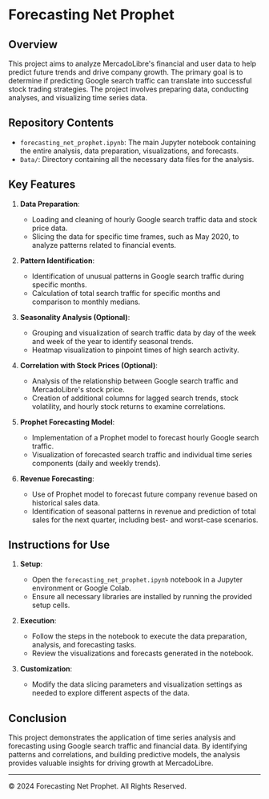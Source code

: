 # Forecasting Net Prophet

## Overview

This project aims to analyze MercadoLibre's financial and user data to help predict future trends and drive company growth. The primary goal is to determine if predicting Google search traffic can translate into successful stock trading strategies. The project involves preparing data, conducting analyses, and visualizing time series data.

## Repository Contents

- `forecasting_net_prophet.ipynb`: The main Jupyter notebook containing the entire analysis, data preparation, visualizations, and forecasts.
- `Data/`: Directory containing all the necessary data files for the analysis.

## Key Features

1. **Data Preparation**:
   - Loading and cleaning of hourly Google search traffic data and stock price data.
   - Slicing the data for specific time frames, such as May 2020, to analyze patterns related to financial events.

2. **Pattern Identification**:
   - Identification of unusual patterns in Google search traffic during specific months.
   - Calculation of total search traffic for specific months and comparison to monthly medians.

3. **Seasonality Analysis (Optional)**:
   - Grouping and visualization of search traffic data by day of the week and week of the year to identify seasonal trends.
   - Heatmap visualization to pinpoint times of high search activity.

4. **Correlation with Stock Prices (Optional)**:
   - Analysis of the relationship between Google search traffic and MercadoLibre's stock price.
   - Creation of additional columns for lagged search trends, stock volatility, and hourly stock returns to examine correlations.

5. **Prophet Forecasting Model**:
   - Implementation of a Prophet model to forecast hourly Google search traffic.
   - Visualization of forecasted search traffic and individual time series components (daily and weekly trends).

6. **Revenue Forecasting**:
   - Use of Prophet model to forecast future company revenue based on historical sales data.
   - Identification of seasonal patterns in revenue and prediction of total sales for the next quarter, including best- and worst-case scenarios.

## Instructions for Use

1. **Setup**:
   - Open the `forecasting_net_prophet.ipynb` notebook in a Jupyter environment or Google Colab.
   - Ensure all necessary libraries are installed by running the provided setup cells.

2. **Execution**:
   - Follow the steps in the notebook to execute the data preparation, analysis, and forecasting tasks.
   - Review the visualizations and forecasts generated in the notebook.

3. **Customization**:
   - Modify the data slicing parameters and visualization settings as needed to explore different aspects of the data.

## Conclusion

This project demonstrates the application of time series analysis and forecasting using Google search traffic and financial data. By identifying patterns and correlations, and building predictive models, the analysis provides valuable insights for driving growth at MercadoLibre.

---

© 2024 Forecasting Net Prophet. All Rights Reserved.
